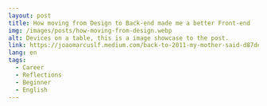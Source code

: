 ```yaml
---
layout: post
title: How moving from Design to Back-end made me a better Front-end
img: /images/posts/how-moving-from-design.webp
alt: Devices on a table, this is a image showcase to the post.
link: https://joaomarcuslf.medium.com/back-to-2011-my-mother-said-d87dee1847e6
lang: en
tags:
  - Career
  - Reflections
  - Beginner
  - English
---
```

